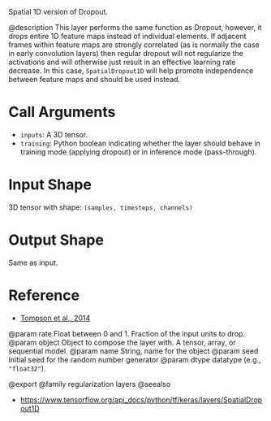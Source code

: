 Spatial 1D version of Dropout.

@description
This layer performs the same function as Dropout, however, it drops
entire 1D feature maps instead of individual elements. If adjacent frames
within feature maps are strongly correlated (as is normally the case in
early convolution layers) then regular dropout will not regularize the
activations and will otherwise just result in an effective learning rate
decrease. In this case, `SpatialDropout1D` will help promote independence
between feature maps and should be used instead.

# Call Arguments
- `inputs`: A 3D tensor.
- `training`: Python boolean indicating whether the layer
    should behave in training mode (applying dropout)
    or in inference mode (pass-through).

# Input Shape
3D tensor with shape: `(samples, timesteps, channels)`

# Output Shape
Same as input.

# Reference
- [Tompson et al., 2014](https://arxiv.org/abs/1411.4280)

@param rate Float between 0 and 1. Fraction of the input units to drop.
@param object Object to compose the layer with. A tensor, array, or sequential model.
@param name String, name for the object
@param seed Initial seed for the random number generator
@param dtype datatype (e.g., `"float32"`).

@export
@family regularization layers
@seealso
+ <https://www.tensorflow.org/api_docs/python/tf/keras/layers/SpatialDropout1D>
